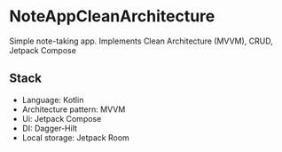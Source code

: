 # NoteAppCleanArchitecture
Simple note-taking app. Implements Clean Architecture (MVVM), CRUD, Jetpack Compose

## Stack
* Language: Kotlin
* Architecture pattern: MVVM
* Ui: Jetpack Compose
* DI: Dagger-Hilt
* Local storage: Jetpack Room
